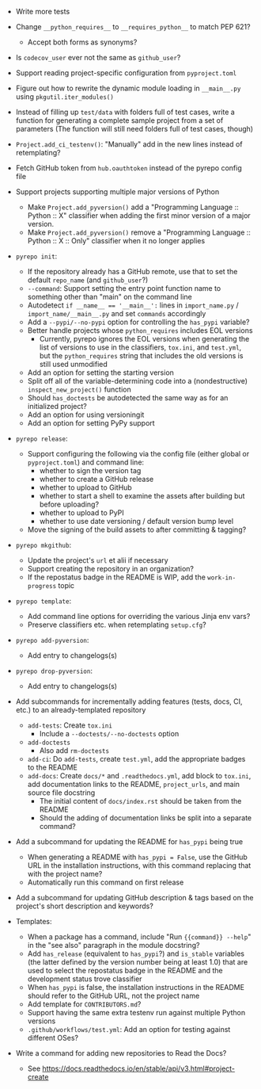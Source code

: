 - Write more tests
- Change `__python_requires__` to `__requires_python__` to match PEP 621?
    - Accept both forms as synonyms?
- Is `codecov_user` ever not the same as `github_user`?
- Support reading project-specific configuration from `pyproject.toml`
- Figure out how to rewrite the dynamic module loading in `__main__.py` using
  `pkgutil.iter_modules()`
- Instead of filling up `test/data` with folders full of test cases, write a
  function for generating a complete sample project from a set of parameters
  (The function will still need folders full of test cases, though)
- `Project.add_ci_testenv()`: "Manually" add in the new lines instead of
  retemplating?
- Fetch GitHub token from `hub.oauthtoken` instead of the pyrepo config file

- Support projects supporting multiple major versions of Python
    - Make `Project.add_pyversion()` add a "Programming Language :: Python ::
      X" classifier when adding the first minor version of a major version.
    - Make `Project.add_pyversion()` remove a "Programming Language :: Python
      :: X :: Only" classifier when it no longer applies

- `pyrepo init`:
    - If the repository already has a GitHub remote, use that to set the
      default `repo_name` (and `github_user`?)
    - `--command`: Support setting the entry point function name to something
      other than "main" on the command line
    - Autodetect `if __name__ == '__main__':` lines in `import_name.py` /
      `import_name/__main__.py` and set `commands` accordingly
    - Add a `--pypi/--no-pypi` option for controlling the `has_pypi` variable?
    - Better handle projects whose `python_requires` includes EOL versions
        - Currently, pyrepo ignores the EOL versions when generating the list
          of versions to use in the classifiers, `tox.ini`, and `test.yml`,
          but the `python_requires` string that includes the old versions is
          still used unmodified
    - Add an option for setting the starting version
    - Split off all of the variable-determining code into a (nondestructive)
      `inspect_new_project()` function
    - Should `has_doctests` be autodetected the same way as for an initialized
      project?
    - Add an option for using versioningit
    - Add an option for setting PyPy support

- `pyrepo release`:
    - Support configuring the following via the config file (either global or
      `pyproject.toml`) and command line:
        - whether to sign the version tag
        - whether to create a GitHub release
        - whether to upload to GitHub
        - whether to start a shell to examine the assets after building but
          before uploading?
        - whether to upload to PyPI
        - whether to use date versioning / default version bump level
    - Move the signing of the build assets to after committing & tagging?

- `pyrepo mkgithub`:
    - Update the project's `url` et alii if necessary
    - Support creating the repository in an organization?
    - If the repostatus badge in the README is WIP, add the `work-in-progress`
      topic

- `pyrepo template`:
    - Add command line options for overriding the various Jinja env vars?
    - Preserve classifiers etc. when retemplating `setup.cfg`?

- `pyrepo add-pyversion`:
    - Add entry to changelogs(s)

- `pyrepo drop-pyversion`:
    - Add entry to changelogs(s)

- Add subcommands for incrementally adding features (tests, docs, CI, etc.) to
  an already-templated repository
    - `add-tests`: Create `tox.ini`
        - Include a `--doctests/--no-doctests` option
    - `add-doctests`
        - Also add `rm-doctests`
    - `add-ci`: Do `add-tests`, create `test.yml`, add the appropriate badges
      to the README
    - `add-docs`: Create `docs/*` and `.readthedocs.yml`, add block to
      `tox.ini`, add documentation links to the README, `project_urls`, and
      main source file docstring
        - The initial content of `docs/index.rst` should be taken from the
          README
        - Should the adding of documentation links be split into a separate
          command?
- Add a subcommand for updating the README for `has_pypi` being true
    - When generating a README with `has_pypi = False`, use the GitHub URL in
      the installation instructions, with this command replacing that with the
      project name?
    - Automatically run this command on first release
- Add a subcommand for updating GitHub description & tags based on the
  project's short description and keywords?

- Templates:
    - When a package has a command, include "Run ``{{command}} --help``" in the
      "see also" paragraph in the module docstring?
    - Add `has_release` (equivalent to `has_pypi`?) and `is_stable` variables
      (the latter defined by the version number being at least 1.0) that are
      used to select the repostatus badge in the README and the development
      status trove classifier
    - When `has_pypi` is false, the installation instructions in the README
      should refer to the GitHub URL, not the project name
    - Add template for `CONTRIBUTORS.md`?
    - Support having the same extra testenv run against multiple Python
      versions
    - `.github/workflows/test.yml`: Add an option for testing against different
      OSes?

- Write a command for adding new repositories to Read the Docs?
    - See <https://docs.readthedocs.io/en/stable/api/v3.html#project-create>
